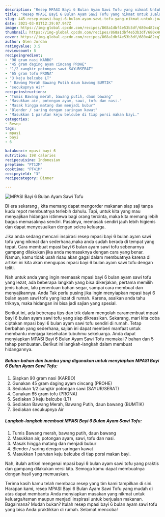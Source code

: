 ```yaml
---
description: "Resep MPASI Bayi 6 Bulan Ayam Sawi Tofu yang nikmat Untuk Jualan"
title: "Resep MPASI Bayi 6 Bulan Ayam Sawi Tofu yang nikmat Untuk Jualan"
slug: 445-resep-mpasi-bayi-6-bulan-ayam-sawi-tofu-yang-nikmat-untuk-jualan
date: 2021-03-01T12:29:07.947Z
image: https://img-global.cpcdn.com/recipes/868a1dbf4e53b3df/680x482cq70/mpasi-bayi-6-bulan-ayam-sawi-tofu-foto-resep-utama.jpg
thumbnail: https://img-global.cpcdn.com/recipes/868a1dbf4e53b3df/680x482cq70/mpasi-bayi-6-bulan-ayam-sawi-tofu-foto-resep-utama.jpg
cover: https://img-global.cpcdn.com/recipes/868a1dbf4e53b3df/680x482cq70/mpasi-bayi-6-bulan-ayam-sawi-tofu-foto-resep-utama.jpg
author: Glen Jordan
ratingvalue: 3.5
reviewcount: 8
recipeingredient:
- "90 gram nasi KARBO"
- "45 gram daging ayam cincang PROHE"
- "1/2 cangkir potongan sawi SAYURSERAT"
- "65 gram tofu PRONA"
- "3 keju belcube LT"
- " Bawang Merah Bawang Putih daun bawang BUMTIK"
- "secukupnya Air"
recipeinstructions:
- "Tumis Bawang merah, bawang putih, daun bawang"
- "Masukkan air, potongan ayam, sawi, tofu dan nasi."
- "Masak hingga matang dan menjadi bubur"
- "Blender / saring dengan saringan kawat"
- "Masukkan 1 parutan keju belcube di tiap porsi makan bayi."
categories:
- Resep
tags:
- mpasi
- bayi
- 6

katakunci: mpasi bayi 6 
nutrition: 198 calories
recipecuisine: Indonesian
preptime: "PT12M"
cooktime: "PT41M"
recipeyield: "3"
recipecategory: Dinner

---
```



![MPASI Bayi 6 Bulan Ayam Sawi Tofu](https://img-global.cpcdn.com/recipes/868a1dbf4e53b3df/680x482cq70/mpasi-bayi-6-bulan-ayam-sawi-tofu-foto-resep-utama.jpg)

Di era  sekarang , kita memang dapat mengorder makanan siap saji tanpa kudu repot membuatnya terlebih dahulu. Tapi, untuk kita yang mau menyajikan hidangan istimewa bagi orang tercinta, maka kita memang lebih bagus memasaknya sendiri. Pasalnya, memasak sendiri jauh lebih higienis dan dapat menyesuaikan dengan selera keluarga.

Jika anda sedang mencari inspirasi resep mpasi bayi 6 bulan ayam sawi tofu yang nikmat dan sederhana,maka anda sudah berada di tempat yang tepat. Cara membuat mpasi bayi 6 bulan ayam sawi tofu  sebenarnya gampang dilakukan jika anda memasaknya dengan cara yang benar. Namun, kamu tidak usah risau akan gagal dalam membuatnya 
karena di artikel ini kita akan mengupas mpasi bayi 6 bulan ayam sawi tofu dengan teliti.  



Nah untuk anda yang ingin memasak mpasi bayi 6 bulan ayam sawi tofu yang lezat, ada beberapa langkah yang bisa dikerjakan, pertama memilih jenis bahan, lalu penentuan bahan segar, sampai cara membuat dan menyajikannya. Anda Tak perlu pusing jika ingin menyiapkan mpasi bayi 6 bulan ayam sawi tofu yang lezat di rumah. Karena, asalkan anda  tahu triknya, maka hidangan ini bisa jadi sajian yang spesial.

Berikut ini, ada beberapa tips dan trik dalam mengolah caramembuat mpasi bayi 6 bulan ayam sawi tofu yang siap dikreasikan. Sekarang, mari kita coba ciptakan mpasi bayi 6 bulan ayam sawi tofu sendiri di rumah. Tetap berbahan yang sederhana, sajian ini dapat memberi manfaat untuk membantu menjaga kesehatan tubuhmu sekeluarga. Anda dapat menyiapkan MPASI Bayi 6 Bulan Ayam Sawi Tofu memakai 7 bahan dan 5 tahap pembuatan. Berikut ini langkah-langkah dalam membuat hidangannya.

<!--inarticleads1-->

##### Bahan-bahan dan bumbu yang digunakan untuk menyiapkan MPASI Bayi 6 Bulan Ayam Sawi Tofu:

1. Siapkan 90 gram nasi (KARBO)
1. Gunakan 45 gram daging ayam cincang (PROHE)
1. Sediakan 1/2 cangkir potongan sawi (SAYUR/SERAT)
1. Gunakan 65 gram tofu (PRONA)
1. Sediakan 3 keju belcube (LT)
1. Sediakan  Bawang Merah, Bawang Putih, daun bawang (BUMTIK)
1. Sediakan secukupnya Air




<!--inarticleads2-->

##### Langkah-langkah membuat MPASI Bayi 6 Bulan Ayam Sawi Tofu:

1. Tumis Bawang merah, bawang putih, daun bawang
1. Masukkan air, potongan ayam, sawi, tofu dan nasi.
1. Masak hingga matang dan menjadi bubur
1. Blender / saring dengan saringan kawat
1. Masukkan 1 parutan keju belcube di tiap porsi makan bayi.




Nah, itulah artikel mengenai  mpasi bayi 6 bulan ayam sawi tofu  yang praktis dan gampang dilakukan versi kita. Semoga kamu dapat membuatnya dengan hasil yang memuaskan. 

Terima kasih kamu telah membaca resep yang tim kami tampilkan di sini. Harapan kami, resep  MPASI Bayi 6 Bulan Ayam Sawi Tofu yang mudah di atas dapat membantu Anda menyiapkan masakan yang nikmat untuk keluarga/teman maupun menjadi inspirasi untuk berjualan makanan. Bagaimana? Mudah bukan? Itulah resep mpasi bayi 6 bulan ayam sawi tofu yang bisa Anda praktikkan di rumah. Selamat mencoba!

